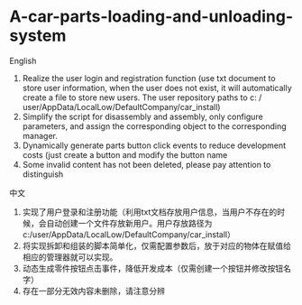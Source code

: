 # A-car-parts-loading-and-unloading-system
English

1. Realize the user login and registration function (use txt document to store user information, when the user does not exist, it will automatically create a file to store new users. The user repository paths to c: / user/AppData/LocalLow/DefaultCompany/car_install)
2. Simplify the script for disassembly and assembly, only configure parameters, and assign the corresponding object to the corresponding manager.
3. Dynamically generate parts button click events to reduce development costs (just create a button and modify the button name
4. Some invalid content has not been deleted, please pay attention to distinguish

中文

1. 实现了用户登录和注册功能（利用txt文档存放用户信息，当用户不存在的时候，会自动创建一个文件存放新用户。用户存放路径为c:/user/AppData/LocalLow/DefaultCompany/car_install）
2. 将实现拆卸和组装的脚本简单化，仅需配置参数后，放于对应的物体在赋值给相应的管理器就可以实现。
3. 动态生成零件按钮点击事件，降低开发成本（仅需创建一个按钮并修改按钮名字）
4. 存在一部分无效内容未删除，请注意分辨
